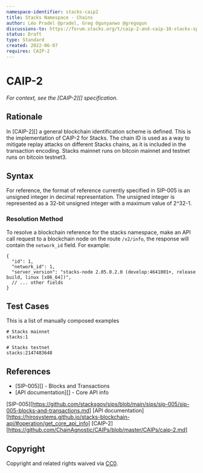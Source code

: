 ```yaml
---
namespace-identifier: stacks-caip2
title: Stacks Namespace - Chains
author: Léo Pradel @pradel, Greg Ogunyanwo @gregogun
discussions-to: https://forum.stacks.org/t/caip-2-and-caip-10-stacks-specification/13290
status: Draft
type: Standard
created: 2022-06-07
requires: CAIP-2
---
```


# CAIP-2

*For context, see the [CAIP-2][] specification.*

## Rationale

In [CAIP-2][] a general blockchain identification scheme is defined. This is the
implementation of CAIP-2 for Stacks. The chain ID is used as a way to mitigate
replay attacks on different Stacks chains, as it is included in the transaction
encoding. Stacks mainnet runs on bitcoin mainnet and testnet runs on bitcoin
testnet3.

## Syntax

For reference, the format of reference currently specified in SIP-005 is an
unsigned integer in decimal representation. The unsigned integer is represented
as a 32-bit unsigned integer with a maximum value of 2^32-1. 

### Resolution Method

To resolve a blockchain reference for the stacks namespace, make an API call
request to a blockchain node on the route `/v2/info`, the response will contain the
`network_id` field. For example:

```
{
  "id": 1,
  "network_id": 1,
  "server_version": "stacks-node 2.05.0.2.0 (develop:4641001+, release build, linux [x86_64])",
  // ... other fields
}
```

## Test Cases

This is a list of manually composed examples

```
# Stacks mainnet
stacks:1

# Stacks testnet
stacks:2147483648
```

## References

- [SIP-005][] - Blocks and Transactions
- [API documentation][] - Core API info

[SIP-005][https://github.com/stacksgov/sips/blob/main/sips/sip-005/sip-005-blocks-and-transactions.md]
[API documentation][https://hirosystems.github.io/stacks-blockchain-api/#operation/get_core_api_info]
[CAIP-2][https://github.com/ChainAgnostic/CAIPs/blob/master/CAIPs/caip-2.md]

## Copyright
Copyright and related rights waived via [CC0](https://creativecommons.org/publicdomain/zero/1.0/).
